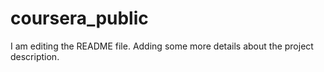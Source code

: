 # coursera_public
I am editing the README file. Adding some more details about the project description.
